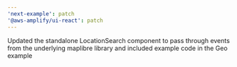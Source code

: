 ```yaml
---
'next-example': patch
'@aws-amplify/ui-react': patch
---
```


Updated the standalone LocationSearch component to pass through events from the underlying maplibre library and included example code in the Geo example
